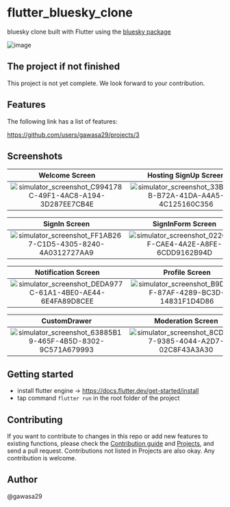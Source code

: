 # flutter_bluesky_clone

bluesky clone built with Flutter using the [bluesky package](https://pub.dev/packages/bluesky)

![image](https://github.com/gawasa29/flutter_bluesky_clone/assets/61944230/4d35208d-f9f7-4692-8808-68d66faef481)

## The project if not finished

This project is not yet complete. We look forward to your contribution.

## Features

The following link has a list of features:

https://github.com/users/gawasa29/projects/3

## Screenshots

 Welcome Screen            | Hosting SignUp Screen     | SignUp Screen             | HandleNameEntry Screen
:-------------------------:|:-------------------------:|:-------------------------:|:-------------------------:
![simulator_screenshot_C994178C-49F1-4AC8-A194-3D287EE7CB4E](https://github.com/gawasa29/flutter_bluesky_clone/assets/61944230/ac968d33-6bdb-45e5-8e0d-c552c1619e03)|![simulator_screenshot_33B4A1EB-B72A-41DA-A4A5-4C125160C356](https://github.com/gawasa29/flutter_bluesky_clone/assets/61944230/43c284e4-7af9-4deb-b34d-438885b06a41)|![simulator_screenshot_15CF4375-D9DB-4E45-BB18-7F81CF93B970](https://github.com/gawasa29/flutter_bluesky_clone/assets/61944230/4ea03645-e17e-4665-9727-721531a1b2b2)|![simulator_screenshot_C252FE9A-E601-4AAA-8BE2-D7BF8C0237E6](https://github.com/gawasa29/flutter_bluesky_clone/assets/61944230/e4f16986-9ffe-4051-8666-796ab4d70e92)

 SignIn Screen             | SignInForm Screen         | Home Screen               | Search Screen
:-------------------------:|:-------------------------:|:-------------------------:|:-------------------------:
![simulator_screenshot_FF1AB267-C1D5-4305-8240-4A0312727AA9](https://github.com/gawasa29/flutter_bluesky_clone/assets/61944230/2e1376f2-2cb2-4b55-8740-efe4516801bf)|![simulator_screenshot_0220BFAF-CAE4-4A2E-A8FE-6CDD9162B94D](https://github.com/gawasa29/flutter_bluesky_clone/assets/61944230/6bcbfa83-2096-4727-82f0-ced83881fd89)|![simulator_screenshot_C1A93379-6045-438D-8429-F94596FEB2F6](https://github.com/gawasa29/flutter_bluesky_clone/assets/61944230/ce4669b9-1cfe-4b69-97ee-18d7c6649eba)|![simulator_screenshot_3C1F0CC6-BF1D-4A81-A005-125BFE6F57F8](https://github.com/gawasa29/flutter_bluesky_clone/assets/61944230/d5bb2ac4-ddea-4dfb-bd72-f7ebcc0fabe3)

 Notification Screen       | Profile Screen            | EditProfile Screen        | ComposePost Screen
:-------------------------:|:-------------------------:|:-------------------------:|:-------------------------:
![simulator_screenshot_DEDA977C-61A1-4BE0-AE44-6E4FA89D8CEE](https://github.com/gawasa29/flutter_bluesky_clone/assets/61944230/b3a6a712-c984-4841-913f-ec839bfb6630)|![simulator_screenshot_B9D5299F-87AF-4289-BC3D-14831F1D4D86](https://github.com/gawasa29/flutter_bluesky_clone/assets/61944230/6adf3362-7e4b-4bd3-971a-4dc14889907a)|![simulator_screenshot_EBD0063E-3EFC-46A0-997F-1CBCD5CADCE5](https://github.com/gawasa29/flutter_bluesky_clone/assets/61944230/a66d41ea-5abf-40da-af7c-724927185100)|![simulator_screenshot_A78814E8-E85C-441C-A3D1-3758F88E14FD](https://github.com/gawasa29/flutter_bluesky_clone/assets/61944230/a160910d-89a7-48e1-bafe-e6dc2d44565f)

 CustomDrawer              | Moderation Screen         | Settings Screen               
:-------------------------:|:-------------------------:|:-------------------------:
![simulator_screenshot_63885B19-465F-4B5D-8302-9C571A679993](https://github.com/gawasa29/flutter_bluesky_clone/assets/61944230/8985c301-5aa8-4c21-85f4-d022279228c8)|![simulator_screenshot_8CD81DA7-9385-4044-A2D7-02C8F43A3A30](https://github.com/gawasa29/flutter_bluesky_clone/assets/61944230/165e5363-e15b-48a9-a82d-e3a6a31b127a)|![simulator_screenshot_0A20E8DA-1CEB-482C-832F-34255E3FFB5A](https://github.com/gawasa29/flutter_bluesky_clone/assets/61944230/2f031708-53d0-49b9-bf06-567880f796cd)









## Getting started

- install flutter engine -> https://docs.flutter.dev/get-started/install
- tap command `flutter run` in the root folder of the project

## Contributing

If you want to contribute to changes in this repo or add new features to existing functions, please check the [Contribution guide](https://github.com/gawasa29/flutter_bluesky_clone/blob/main/CONTRIBUTING.md)
and [Projects](https://github.com/users/gawasa29/projects/3/views/1), and send a pull request. Contributions not listed in Projects are also okay. Any contribution is welcome.

## Author

@gawasa29












